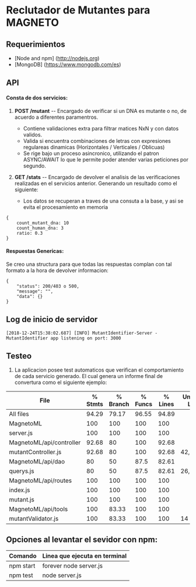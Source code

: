 # Reclutador de Mutantes para MAGNETO

## Requerimientos

- [Node and npm] (http://nodejs.org)
- [MongoDB] (https://www.mongodb.com/es)


## API

#### Consta de dos servicios:
    
1. **POST /mutant** -- Encargado de verificar si un DNA es mutante o no, de acuerdo a diferentes paramentros. 
    * Contiene validaciones extra para filtrar matices NxN y con datos validos.
    * Valida si encuentra combinaciones de letras con expresiones regulareas dinamicas (Horizontales / Verticales / Oblicuas)
    * Se rige bajo un proceso asincronico, utilizando el patron ASYNC/AWAIT lo que le permite poder atender varias peticiones por segundo.

2. **GET /stats** -- Encargado de devolver el analisis de las verificaciones realizadas en el servicios anterior. Generando un resultado como el siguiente:
    * Los datos se recuperan a traves de una consuta a la base, y asi se evita el procesamiento en memoria

~~~
{
    count_mutant_dna: 10
    count_human_dna: 3
    ratio: 0.3
}
~~~

#### Respuestas Genericas:

Se creo una structura para que todas las respuestas complan con tal formato a la hora de devolver informacion:

~~~
{
    "status": 200/403 o 500,
    "message": "",
    "data": {}
}
~~~

## Log de inicio de servidor

`[2018-12-24T15:38:02.687] [INFO] MutantIdentifier-Server - MutantIdentifier app listening on port: 3000`

## Testeo

1. La aplicacion posee test automaticos que verifican el comportamiento de cada servicio generado. El cual genera un informe final de convertura como el siguiente ejemplo:

|File                      |  % Stmts | % Branch |  % Funcs |  % Lines | Uncovered Line #s |
|--------------------------|----------|----------|----------|----------|-------------------|
|All files                 |    94.29 |    79.17 |    96.55 |    94.89 |                   |
| MagnetoML                |      100 |      100 |      100 |      100 |                   |
|  server.js               |      100 |      100 |      100 |      100 |                   |
| MagnetoML/api/controller |    92.68 |       80 |      100 |    92.68 |                   |
|  mutantController.js     |    92.68 |       80 |      100 |    92.68 |          42,43,87 |
| MagnetoML/api/dao        |       80 |       50 |     87.5 |    82.61 |                   |
|  querys.js               |       80 |       50 |     87.5 |    82.61 |       26,27,42,43 |
| MagnetoML/api/routes     |      100 |      100 |      100 |      100 |                   |
|  index.js                |      100 |      100 |      100 |      100 |                   |
|  mutant.js               |      100 |      100 |      100 |      100 |                   |
| MagnetoML/api/tools      |      100 |    83.33 |      100 |      100 |                   |
|  mutantValidator.js      |      100 |    83.33 |      100 |      100 |                14 |


## Opciones al levantar el sevidor con npm:

|   Comando   |  Linea que ejecuta en terminal                 |
|-------------|------------------------------------------------|    
| npm start   |  forever node server.js                        |
| npm test    |  node server.js                                |
